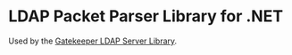 # LDAP Packet Parser Library for .NET

Used by the [Gatekeeper LDAP Server Library](https://github.com/GetGatekeeper/LdapServerLibrary).
